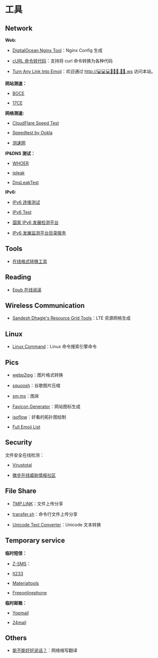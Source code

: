 # 工具


## Network

**Web:**

- [DigitalOcean Nginx Tool](https://www.digitalocean.com/community/tools/nginx)：Nginx Config 生成

- [cURL 命令转代码](https://curl.6cm.co/)：支持将 curl 命令转换为各种代码

- [Turn Any Link Into Emoji](http://www.xn--vi8hiv.ws/)：欢迎通过 [http://💻💻💻🐨🐨🐨.🍕💩.ws](http://💻💻💻🐨🐨🐨.🍕💩.ws) 访问本站。

**网站测速：**

- [BOCE](https://www.boce.com/)

- [17CE](https://www.17ce.com/)

**网络测速:**

- [CloudFlare Speed Test](https://speed.cloudflare.com/)

- [Speedtest by Ookla](https://www.speedtest.net/)

- [测速网](https://www.speedtest.cn/)

**IP&DNS 测试：**

- [WHOER](https://whoer.net/zh)

- [ipleak](https://ipleak.net/)

- [DnsLeakTest](https://dnsleaktest.com/)

**IPv6:**

- [IPv6 连接测试](https://test-ipv6.com/)

- [IPv6 Test](https://ipv6-test.com/)

- [国家 IPv6 发展检测平台](https://www.china-ipv6.cn/#/index)

- [IPv6 发展监测平台目录服务](https://ipv6c.cngi.edu.cn/mainPage.do)

## Tools

- [在线格式转换工具](https://www.alltoall.net/)

## Reading

- [Epub 在线阅读](https://reader.techkoala.top/)

## Wireless Communication

- [Sandesh Dhagle's Resource Grid Tools](http://dhagle.in/LTE)：LTE 资源网格生成

## Linux

- [Linux Command](https://ningyu1.github.io/linux-command/)：Linux 命令搜索引擎命令

## Pics

- [webp2jpg](https://renzhezhilu.github.io/webp2jpg-online/)：图片格式转换

- [squoosh](https://squoosh.app/)：谷歌图片压缩

- [sm.ms](https://sm.ms/)：图床

- [Favicon Generator](https://realfavicongenerator.net/)：网站图标生成

- [isoflow](https://isoflow.io/)：好看的拓扑图绘制

- [Full Emoji List](http://www.unicode.org/emoji/charts/full-emoji-list.html)

## Security

文件安全在线检测：

- [Virustotal](https://www.virustotal.com/gui/home/upload)

- [微步在线威胁情报社区](https://x.threatbook.cn/)

## File Share

- [TMP.LINK](https://app.tmp.link/)：文件上传分享

- [transfer.sh](https://transfer.sh/)：命令行文件上传分享

- [Unicode Text Converter](http://qaz.wtf/u/convert.cgi)：Unicode 文本转换

## Temporary service

**临时短信：**

- [Z-SMS](http://www.z-sms.com/)：

- [It233](http://www.it233.com/sms)

- [Materialtools](https://www.materialtools.com/?page=1)

- [Freeonlinephone](https://www.freeonlinephone.org/)

**临时邮箱：**

- [Yopmail](http://www.yopmail.com/zh/)

- [24mail](http://24mail.chacuo.net/)

## Others

- [能不能好好说话？](https://lab.magiconch.com/nbnhhsh/)：网络缩写翻译

